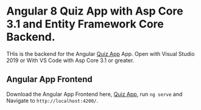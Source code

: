# Angular 8 Quiz App with Asp Core 3.1 and Entity Framework Core Backend.

THis is the backend for the Angular [Quiz App](https://karma-runner.github.io) App. Open with Visual Studio 2019 or With VS Code with Asp Core 3.1 or greater.

## Angular App Frontend

Download the Angular App Frontend here, [Quiz App](https://karma-runner.github.io), run `ng serve` and Navigate to `http://localhost:4200/`.

